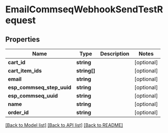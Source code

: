 # EmailCommseqWebhookSendTestRequest

## Properties
Name | Type | Description | Notes
------------ | ------------- | ------------- | -------------
**cart_id** | **string** |  | [optional] 
**cart_item_ids** | **string[]** |  | [optional] 
**email** | **string** |  | [optional] 
**esp_commseq_step_uuid** | **string** |  | [optional] 
**esp_commseq_uuid** | **string** |  | [optional] 
**name** | **string** |  | [optional] 
**order_id** | **string** |  | [optional] 

[[Back to Model list]](../README.md#documentation-for-models) [[Back to API list]](../README.md#documentation-for-api-endpoints) [[Back to README]](../README.md)


